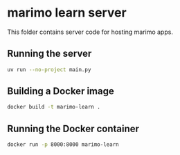 # marimo learn server

This folder contains server code for hosting marimo apps.

## Running the server

```bash
uv run --no-project main.py
```

## Building a Docker image

```bash
docker build -t marimo-learn .
```

## Running the Docker container

```bash
docker run -p 8000:8000 marimo-learn
```
